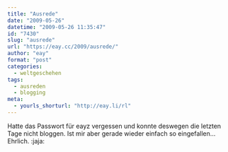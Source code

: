 ```yaml
---
title: "Ausrede"
date: "2009-05-26"
datetime: "2009-05-26 11:35:47"
id: "7430"
slug: "ausrede"
url: "https://eay.cc/2009/ausrede/"
author: "eay"
format: "post"
categories:
  - weltgeschehen
tags:
  - ausreden
  - blogging
meta:
  - yourls_shorturl: "http://eay.li/rl"
---
```


Hatte das Passwort für eayz vergessen und konnte deswegen die letzten Tage nicht bloggen. Ist mir aber gerade wieder einfach so eingefallen... Ehrlich. :jaja:
